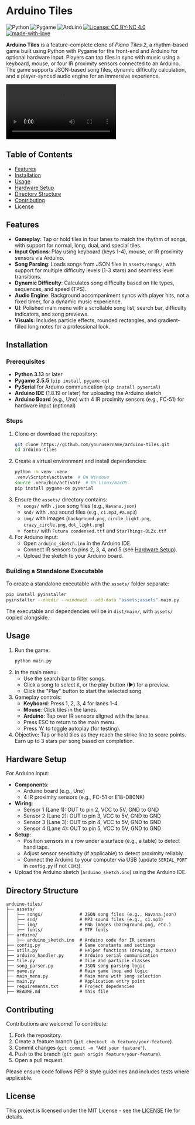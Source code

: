 # Arduino Tiles

![Python](https://img.shields.io/badge/Python-3.13-blue?logo=python)
![Pygame](https://img.shields.io/badge/Pygame-2.5.5-orange?logo=pygame)
![Arduino](https://img.shields.io/badge/Arduino-1.8.19-red?logo=arduino)
[![License: CC BY-NC 4.0](https://img.shields.io/badge/License-CC_BY--NC_4.0-lightgrey.svg)](https://creativecommons.org/licenses/by-nc/4.0/)
[![made-with-love](https://img.shields.io/badge/Made%20with-❤️-red.svg)](https://shields.io/)

**Arduino Tiles** is a feature-complete clone of *Piano Tiles 2*, a rhythm-based game built using Python with Pygame for the front-end and Arduino for optional hardware input. Players can tap tiles in sync with music using a keyboard, mouse, or four IR proximity sensors connected to an Arduino. The game supports JSON-based song files, dynamic difficulty calculation, and a player-synced audio engine for an immersive experience.

![Gameplay Demo](https://github.com/Aieda1l/Arduino-Tiles/blob/main/media/demo.mp4)

## Table of Contents
- [Features](#features)
- [Installation](#installation)
- [Usage](#usage)
- [Hardware Setup](#hardware-setup)
- [Directory Structure](#directory-structure)
- [Contributing](#contributing)
- [License](#license)

## Features
- **Gameplay**: Tap or hold tiles in four lanes to match the rhythm of songs, with support for normal, long, dual, and special tiles.
- **Input Options**: Play using keyboard (keys 1-4), mouse, or IR proximity sensors via Arduino.
- **Song Parsing**: Loads songs from JSON files in `assets/songs/`, with support for multiple difficulty levels (1-3 stars) and seamless level transitions.
- **Dynamic Difficulty**: Calculates song difficulty based on tile types, sequences, and speed (TPS).
- **Audio Engine**: Background accompaniment syncs with player hits, not a fixed timer, for a dynamic music experience.
- **UI**: Polished main menu with a scrollable song list, search bar, difficulty indicators, and song previews.
- **Visuals**: Includes particle effects, rounded rectangles, and gradient-filled long notes for a professional look.

## Installation

### Prerequisites
- **Python 3.13** or later
- **Pygame 2.5.5** (`pip install pygame-ce`)
- **PySerial** for Arduino communication (`pip install pyserial`)
- **Arduino IDE** (1.8.19 or later) for uploading the Arduino sketch
- **Arduino Board** (e.g., Uno) with 4 IR proximity sensors (e.g., FC-51) for hardware input (optional)

### Steps
1. Clone or download the repository:
   ```bash
   git clone https://github.com/yourusername/arduino-tiles.git
   cd arduino-tiles
   ```
2. Create a virtual environment and install dependencies:
   ```bash
   python -m venv .venv
   .venv\Scripts\activate  # On Windows
   source .venv/bin/activate  # On Linux/macOS
   pip install pygame-ce pyserial
   ```
3. Ensure the `assets/` directory contains:
   - `songs/` with `.json` song files (e.g., `Havana.json`)
   - `snd/` with `.mp3` sound files (e.g., `c1.mp3`, `#a.mp3`)
   - `img/` with images (`background.png`, `circle_light.png`, `crazy_circle.png`, `dot_light.png`)
   - `fonts/` with `Futura condensed.ttf` and `StarThings-DLZx.ttf`
4. For Arduino input:
   - Open `arduino_sketch.ino` in the Arduino IDE.
   - Connect IR sensors to pins 2, 3, 4, and 5 (see [Hardware Setup](#hardware-setup)).
   - Upload the sketch to your Arduino board.

### Building a Standalone Executable
To create a standalone executable with the `assets/` folder separate:
```bash
pip install pyinstaller
pyinstaller --onedir --windowed --add-data "assets;assets" main.py
```
The executable and dependencies will be in `dist/main/`, with `assets/` copied alongside.

## Usage
1. Run the game:
   ```bash
   python main.py
   ```
2. In the main menu:
   - Use the search bar to filter songs.
   - Click a song to select it, or the play button (▶) for a preview.
   - Click the "Play" button to start the selected song.
3. Gameplay controls:
   - **Keyboard**: Press 1, 2, 3, 4 for lanes 1-4.
   - **Mouse**: Click tiles in the lanes.
   - **Arduino**: Tap over IR sensors aligned with the lanes.
   - Press ESC to return to the main menu.
   - Press 'A' to toggle autoplay (for testing).
4. Objective: Tap or hold tiles as they reach the strike line to score points. Earn up to 3 stars per song based on completion.

## Hardware Setup
For Arduino input:
- **Components**:
  - Arduino board (e.g., Uno)
  - 4 IR proximity sensors (e.g., FC-51 or E18-D80NK)
- **Wiring**:
  - Sensor 1 (Lane 1): OUT to pin 2, VCC to 5V, GND to GND
  - Sensor 2 (Lane 2): OUT to pin 3, VCC to 5V, GND to GND
  - Sensor 3 (Lane 3): OUT to pin 4, VCC to 5V, GND to GND
  - Sensor 4 (Lane 4): OUT to pin 5, VCC to 5V, GND to GND
- **Setup**:
  - Position sensors in a row under a surface (e.g., a table) to detect hand taps.
  - Adjust sensor sensitivity (if applicable) to detect proximity reliably.
  - Connect the Arduino to your computer via USB (update `SERIAL_PORT` in `config.py` if not `COM3`).
- Upload the Arduino sketch (`arduino_sketch.ino`) using the Arduino IDE.

## Directory Structure
```
arduino-tiles/
├── assets/
│   ├── songs/              # JSON song files (e.g., Havana.json)
│   ├── snd/                # MP3 sound files (e.g., c1.mp3)
│   ├── img/                # PNG images (background.png, etc.)
│   ├── fonts/              # TTF fonts
├── arduino/
│   ├── arduino_sketch.ino  # Arduino code for IR sensors
├── config.py               # Game constants and settings
├── utils.py                # Helper functions (drawing, buttons)
├── arduino_handler.py      # Arduino serial communication
├── tile.py                 # Tile and particle classes
├── song_parser.py          # JSON song parsing logic
├── game.py                 # Main game loop and logic
├── main_menu.py            # Main menu with song selection
├── main.py                 # Application entry point
├── requirements.txt        # Project depedencies
├── README.md               # This file
```

## Contributing
Contributions are welcome! To contribute:
1. Fork the repository.
2. Create a feature branch (`git checkout -b feature/your-feature`).
3. Commit changes (`git commit -m "Add your feature"`).
4. Push to the branch (`git push origin feature/your-feature`).
5. Open a pull request.

Please ensure code follows PEP 8 style guidelines and includes tests where applicable.

## License
This project is licensed under the MIT License - see the [LICENSE](LICENSE) file for details.